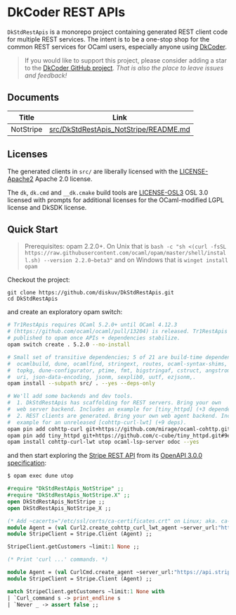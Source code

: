 # DkCoder REST APIs

`DkStdRestApis` is a monorepo project containing generated REST client code for multiple REST services.
The intent is to be a one-stop shop for the common REST services for OCaml users, especially anyone using [DkCoder](https://github.com/diskuv/dkcoder#readme).

> If you would like to support this project, please consider adding a star to the [DkCoder GitHub project](https://github.com/diskuv/dkcoder). *That is also the place to leave issues and feedback!*

## Documents

| Title     | Link                                                                           |
| --------- | ------------------------------------------------------------------------------ |
| NotStripe | [src/DkStdRestApis_NotStripe/README.md](src/DkStdRestApis_NotStripe/README.md) |

## Licenses

The generated clients in `src/` are liberally licensed with the [LICENSE-Apache2](./LICENSE-Apache2) Apache 2.0 license.

The `dk`, `dk.cmd` and `__dk.cmake` build tools are [LICENSE-OSL3](./LICENSE-OSL3) OSL 3.0 licensed with prompts for additional licenses for the OCaml-modified LGPL license and DkSDK license.

## Quick Start

> Prerequisites: opam 2.2.0+. On Unix that is `bash -c "sh <(curl -fsSL https://raw.githubusercontent.com/ocaml/opam/master/shell/install.sh) --version 2.2.0~beta3"` and on Windows that is `winget install opam`

Checkout the project:

```shell
git clone https://github.com/diskuv/DkStdRestApis.git
cd DkStdRestApis
```

and create an exploratory opam switch:

```sh
# Tr1RestApis requires OCaml 5.2.0+ until OCaml 4.12.3
# (https://github.com/ocaml/ocaml/pull/13204) is released. Tr1RestApis will be
# published to opam once APIs + dependencies stabilize.
opam switch create . 5.2.0 --no-install

# Small set of transitive dependencies; 5 of 21 are build-time dependencies.
#  ocamlbuild, dune, ocamlfind, stringext, routes, ocaml-syntax-shims, csexp,
#  topkg, dune-configurator, ptime, fmt, bigstringaf, cstruct, angstrom, hex,
#  uri, json-data-encoding, jsonm, sexplib0, uutf, ezjsonm,.
opam install --subpath src/ . --yes --deps-only

# We'll add some backends and dev tools.
#  1. DkStdRestApis has scaffolding for REST servers. Bring your own
#  web server backend. Includes an example for [tiny_httpd] (+3 dependencies).
#  2. REST clients are generated. Bring your own web agent backend. Includes an
#  example for an unreleased [cohttp-curl-lwt] (+9 deps).
opam pin add cohttp-curl git+https://github.com/mirage/ocaml-cohttp.git#77fb272f8eac61b9d94067450c75b58fe4c2e122 --yes
opam pin add tiny_httpd git+https://github.com/c-cube/tiny_httpd.git#9eb3cbfc70d112d09eccada835667b76d1f758f6 --yes
opam install cohttp-curl-lwt utop ocaml-lsp-server odoc --yes
```

and then start exploring the [Stripe REST API](https://docs.stripe.com/api)
from its [OpenAPI 3.0.0 specification](https://github.com/stripe/openapi#readme):

```ocaml
$ opam exec dune utop

#require "DkStdRestApis_NotStripe" ;;
#require "DkStdRestApis_NotStripe.X" ;;
open DkStdRestApis_NotStripe ;;
open DkStdRestApis_NotStripe_X ;;

(* Add ~cacerts="/etc/ssl/certs/ca-certificates.crt" on Linux; aka. ca-build.crt. *)
module Agent = (val Curl2.create_cohttp_curl_lwt_agent ~server_url:"https://api.stripe.com" ~bearer:"YOUR_STRIPE_API_TEST_SECRET_KEY" ~headers:[("stripe-version", "2024-04-10")] ()) ;;
module StripeClient = Stripe.Client (Agent) ;;

StripeClient.getCustomers ~limit:1 None ;;

(* Print 'curl ...' commands. *)

module Agent = (val CurlCmd.create_agent ~server_url:"https://api.stripe.com" ~bearer:"YOUR_STRIPE_API_TEST_SECRET_KEY" ~headers:[("stripe-version", "2024-04-10")] ()) ;;
module StripeClient = Stripe.Client (Agent) ;;

match StripeClient.getCustomers ~limit:1 None with 
| `Curl_command s -> print_endline s
| `Never _ -> assert false ;;
```

